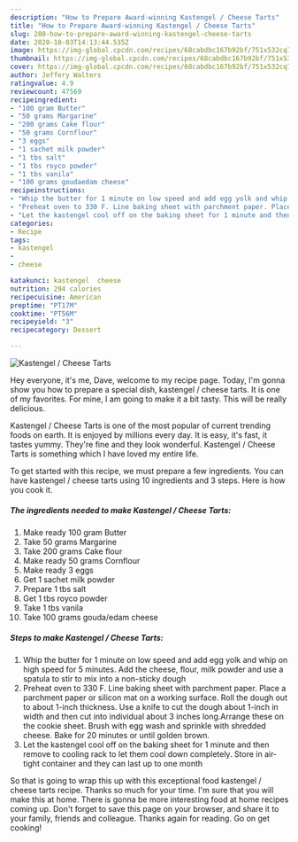 ```yaml
---
description: "How to Prepare Award-winning Kastengel / Cheese Tarts"
title: "How to Prepare Award-winning Kastengel / Cheese Tarts"
slug: 280-how-to-prepare-award-winning-kastengel-cheese-tarts
date: 2020-10-03T14:13:44.535Z
image: https://img-global.cpcdn.com/recipes/68cabdbc167b92bf/751x532cq70/kastengel-cheese-tarts-recipe-main-photo.jpg
thumbnail: https://img-global.cpcdn.com/recipes/68cabdbc167b92bf/751x532cq70/kastengel-cheese-tarts-recipe-main-photo.jpg
cover: https://img-global.cpcdn.com/recipes/68cabdbc167b92bf/751x532cq70/kastengel-cheese-tarts-recipe-main-photo.jpg
author: Jeffery Walters
ratingvalue: 4.9
reviewcount: 47569
recipeingredient:
- "100 gram Butter"
- "50 grams Margarine"
- "200 grams Cake flour"
- "50 grams Cornflour"
- "3 eggs"
- "1 sachet milk powder"
- "1 tbs salt"
- "1 tbs royco powder"
- "1 tbs vanila"
- "100 grams goudaedam cheese"
recipeinstructions:
- "Whip the butter for 1 minute on low speed and add egg yolk and whip on high speed for 5 minutes. Add the cheese, flour, milk powder and use a spatula to stir to mix into a non-sticky dough"
- "Preheat oven to 330 F. Line baking sheet with parchment paper. Place a parchment paper or silicon mat on a working surface. Roll the dough out to about 1-inch thickness. Use a knife to cut the dough about 1-inch in width and then cut into individual about 3 inches long.Arrange these on the cookie sheet. Brush with egg wash and sprinkle with shredded cheese. Bake for 20 minutes or until golden brown."
- "Let the kastengel cool off on the baking sheet for 1 minute and then remove to cooling rack to let them cool down completely. Store in air-tight container and they can last up to one month"
categories:
- Recipe
tags:
- kastengel
- 
- cheese

katakunci: kastengel  cheese 
nutrition: 294 calories
recipecuisine: American
preptime: "PT17M"
cooktime: "PT56M"
recipeyield: "3"
recipecategory: Dessert

---
```



![Kastengel / Cheese Tarts](https://img-global.cpcdn.com/recipes/68cabdbc167b92bf/751x532cq70/kastengel-cheese-tarts-recipe-main-photo.jpg)

Hey everyone, it's me, Dave, welcome to my recipe page. Today, I'm gonna show you how to prepare a special dish, kastengel / cheese tarts. It is one of my favorites. For mine, I am going to make it a bit tasty. This will be really delicious.



Kastengel / Cheese Tarts is one of the most popular of current trending foods on earth. It is enjoyed by millions every day. It is easy, it's fast, it tastes yummy. They're fine and they look wonderful. Kastengel / Cheese Tarts is something which I have loved my entire life.


To get started with this recipe, we must prepare a few ingredients. You can have kastengel / cheese tarts using 10 ingredients and 3 steps. Here is how you cook it.

<!--inarticleads1-->

##### The ingredients needed to make Kastengel / Cheese Tarts:

1. Make ready 100 gram Butter
1. Take 50 grams Margarine
1. Take 200 grams Cake flour
1. Make ready 50 grams Cornflour
1. Make ready 3 eggs
1. Get 1 sachet milk powder
1. Prepare 1 tbs salt
1. Get 1 tbs royco powder
1. Take 1 tbs vanila
1. Take 100 grams gouda/edam cheese




<!--inarticleads2-->

##### Steps to make Kastengel / Cheese Tarts:

1. Whip the butter for 1 minute on low speed and add egg yolk and whip on high speed for 5 minutes. Add the cheese, flour, milk powder and use a spatula to stir to mix into a non-sticky dough
1. Preheat oven to 330 F. Line baking sheet with parchment paper. Place a parchment paper or silicon mat on a working surface. Roll the dough out to about 1-inch thickness. Use a knife to cut the dough about 1-inch in width and then cut into individual about 3 inches long.Arrange these on the cookie sheet. Brush with egg wash and sprinkle with shredded cheese. Bake for 20 minutes or until golden brown.
1. Let the kastengel cool off on the baking sheet for 1 minute and then remove to cooling rack to let them cool down completely. Store in air-tight container and they can last up to one month




So that is going to wrap this up with this exceptional food kastengel / cheese tarts recipe. Thanks so much for your time. I'm sure that you will make this at home. There is gonna be more interesting food at home recipes coming up. Don't forget to save this page on your browser, and share it to your family, friends and colleague. Thanks again for reading. Go on get cooking!
